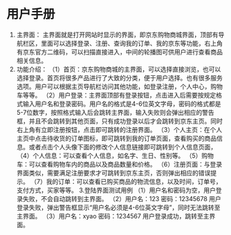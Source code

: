 # 用户手册
1.	主界面：
主界面就是打开网站时显示的界面，即京东购物商城界面，顶部有导航栏区，里面可以选择登录、注册、查询我的订单、我的京东等功能，右上角有京东官方二维码，可以扫描直接进入，中间的轮播图可供用户进行查看商品相关信息。
2.	功能介绍：
（1）首页：京东购物商城的主界面，可以选择直接浏览，也可以选择登录。首页将很多产品进行了大致的分类，便于用户选择。也有很多服务选项。用户可以根据主页导航栏访问其他功能，如登录注册，个人中心，购物车等等。
（2）用户登录：主界面顶部有登录按钮，点击进入后需要按规定格式输入用户名和登录密码。用户名的格式是4-6位英文字母，密码的格式都是5-7位数字，按照格式输入后会跳转主界面，输入失败则会弹出相应的警告框，并且不会跳转到其他页面，只有成功登录以后才会跳转到京东主页。同时右上角有立即注册按钮，点击即可跳转的注册界面。
（3）个人主页：在个人主页中点击待收货的订单图标，即可跳转到我的订单页面，查看购买的商品信息。或者点击个人头像下面的修改个人信息链接即可跳转到个人信息页面， 
（4）个人信息：可以查看个人信息，如名字、生日、性别等。
（5）购物车：可以查看购物车内的商品以及商品数量和价格。
（6）注册页面：与登录界面类似，需要满足注册要求才可跳转到京东主页，否则弹出相应的错误提示。
（7）我的订单：可以查看已购买商品的物流信息，以及时间，订单号，支付方式，买家等等。
3.登陆界面测试用例
（1）用户名和密码为空，用户登录失败，不会自动跳转到主界面。
（2）用户名：123
	 密码：12345678
	用户登录失败，弹出警告框显示“用户名必须是4-6位英文字母”，同时无法跳转至主界面。
（3）用户名：xyao
	 密码：1234567
	用户登录成功，跳转至主界面。
 
 

